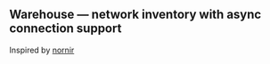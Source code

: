 ## Warehouse — network inventory with async connection support

Inspired by [nornir](https://github.com/nornir-automation/nornir)